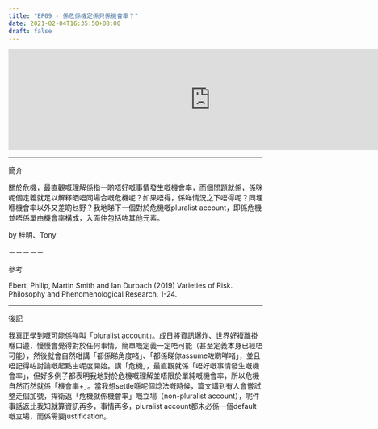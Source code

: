 ```yaml
---
title: "EP09 - 係危係機定係只係機會率？"
date: 2021-02-04T16:35:50+08:00
draft: false
---
```

<iframe src="https://anchor.fm/tszmingtszming/embed/episodes/EP09---epvejs/a-a4i480q" height="200px" width="800px" frameborder="0" scrolling="no"></iframe>

---

簡介

關於危機，最直觀嘅理解係指一啲唔好嘅事情發生嘅機會率，而個問題就係，係咪呢個定義就足以解釋晒唔同場合嘅危機呢？如果唔得，係咩情況之下唔得呢？同埋喺機會率以外又差啲乜野？我地睇下一個對於危機嘅pluralist account，即係危機並唔係單由機會率構成，入面仲包括咗其他元素。

by 梓明、Tony

－－－－－

參考

Ebert, Philip, Martin Smith and Ian Durbach (2019) Varieties of Risk. Philosophy and Phenomenological Research, 1-24.

---

後記

我真正學到嘅可能係咩叫「pluralist account」。成日將資訊爆炸、世界好複離掛喺口邊，慢慢會覺得對於任何事情，簡單嘅定義一定唔可能（甚至定義本身已經唔可能），然後就會自然咁講「都係睇角度啫」、「都係睇你assume咗啲咩啫」，並且唔記得咗討論嘅起點由呢度開始。講「危機」，最直觀就係「唔好嘅事情發生嘅機會率」，但好多例子都表明我地對於危機嘅理解並唔限於單純嘅機會率，所以危機自然而然就係「機會率+」。當我想settle喺呢個諗法嘅時候，篇文講到有人會嘗試整走個加號，捍衛返「危機就係機會率」嘅立場（non-pluralist account），呢件事話返比我知就算資訊再多，事情再多，pluralist account都未必係一個default嘅立場，而係需要justification。

